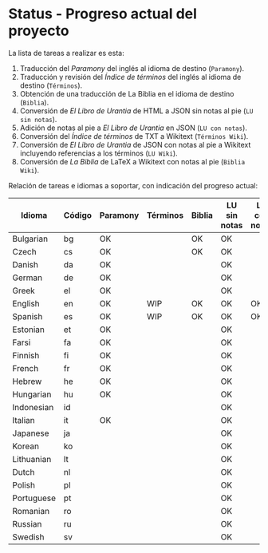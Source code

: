 # Status - Progreso actual del proyecto

La lista de tareas a realizar es esta:
1. Traducción del *Paramony* del inglés al idioma de destino (`Paramony`).
2. Traducción y revisión del *Índice de términos* del inglés al idioma de destino (`Términos`).
3. Obtención de una traducción de La Biblia en el idioma de destino (`Biblia`).
4. Conversión de *El Libro de Urantia* de HTML a JSON sin notas al pie (`LU sin notas`).
5. Adición de notas al pie a *El Libro de Urantia* en JSON (`LU con notas`).
6. Conversión del *Índice de términos* de TXT a Wikitext (`Términos Wiki`).
7. Conversión de *El Libro de Urantia* de JSON con notas al pie a Wikitext incluyendo referencias a los términos (`LU Wiki`).
8. Conversión de *La Biblia* de LaTeX a Wikitext con notas al pie (`Biblia Wiki`).

Relación de tareas e idiomas a soportar, con indicación del progreso actual:

Idioma | Código | Paramony | Términos | Biblia | LU sin<br>notas | LU con<br>notas | Términos<br>Wiki | LU<br>Wiki | Biblia<br>Wiki
---|---|---|---|---|---|---|---|---|---
Bulgarian  | bg | OK  |     | OK | OK |    |     |     | 
Czech      | cs | OK  |     | OK | OK |    |     |     | 
Danish     | da | OK  |     |    | OK |    |     |     | 
German     | de | OK  |     |    | OK |    |     |     | 
Greek      | el | OK  |     |    | OK |    |     |     | 
English    | en | OK  | WIP | OK | OK | OK | WIP | WIP | WIP
Spanish    | es | OK  | WIP | OK | OK | OK | WIP | WIP | WIP
Estonian   | et | OK  |     |    | OK |    |     |     | 
Farsi      | fa | OK  |     |    | OK |    |     |     | 
Finnish    | fi | OK  |     |    | OK |    |     |     | 
French     | fr | OK  |     |    | OK |    |     |     | 
Hebrew     | he | OK  |     |    | OK |    |     |     | 
Hungarian  | hu | OK  |     |    | OK |    |     |     | 
Indonesian | id |     |     |    | OK |    |     |     | 
Italian    | it | OK  |     |    | OK |    |     |     | 
Japanese   | ja |     |     |    | OK |    |     |     | 
Korean     | ko |     |     |    | OK |    |     |     | 
Lithuanian | lt |     |     |    | OK |    |     |     | 
Dutch      | nl |     |     |    | OK |    |     |     | 
Polish     | pl |     |     |    | OK |    |     |     | 
Portuguese | pt |     |     |    | OK |    |     |     | 
Romanian   | ro |     |     |    | OK |    |     |     | 
Russian    | ru |     |     |    | OK |    |     |     | 
Swedish    | sv |     |     |    | OK |    |     |     | 


